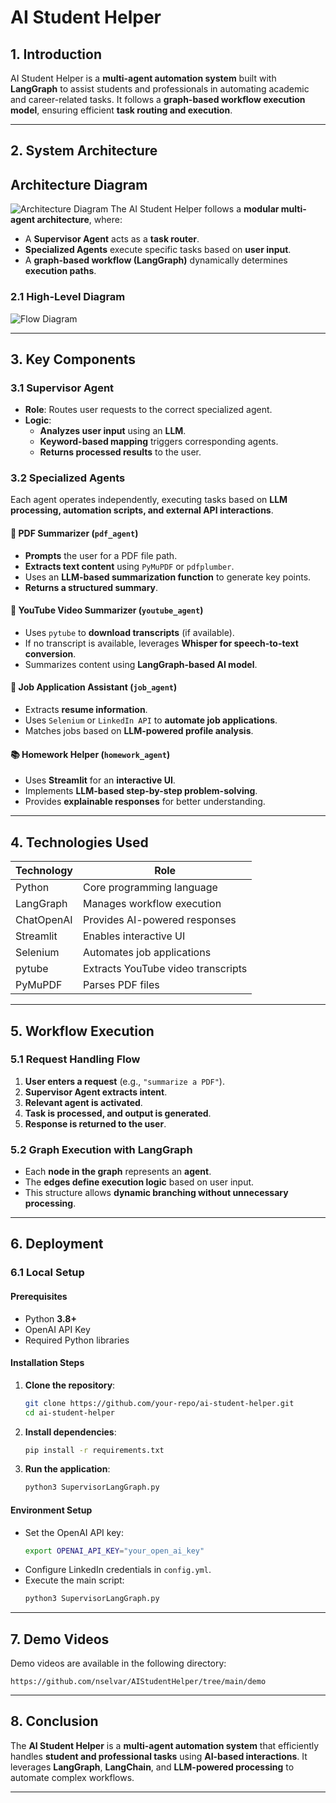 # AI Student Helper

## 1. Introduction
AI Student Helper is a **multi-agent automation system** built with **LangGraph**  to assist students and professionals in automating academic and career-related tasks. It follows a **graph-based workflow execution model**, ensuring efficient **task routing and execution**.

---

## 2. System Architecture
## Architecture Diagram
![Architecture Diagram](image.png)
The AI Student Helper follows a **modular multi-agent architecture**, where:
- A **Supervisor Agent** acts as a **task router**.
- **Specialized Agents** execute specific tasks based on **user input**.
- A **graph-based workflow (LangGraph)** dynamically determines **execution paths**.

### **2.1 High-Level Diagram**

![Flow Diagram](blockdiagram.png)

---

## **3. Key Components**

### **3.1 Supervisor Agent**
- **Role**: Routes user requests to the correct specialized agent.
- **Logic**:
  - **Analyzes user input** using an **LLM**.
  - **Keyword-based mapping** triggers corresponding agents.
  - **Returns processed results** to the user.

### **3.2 Specialized Agents**

Each agent operates independently, executing tasks based on **LLM processing, automation scripts, and external API interactions**.

#### **📄 PDF Summarizer (`pdf_agent`)**
- **Prompts** the user for a PDF file path.
- **Extracts text content** using `PyMuPDF` or `pdfplumber`.
- Uses an **LLM-based summarization function** to generate key points.
- **Returns a structured summary**.

#### **🎥 YouTube Video Summarizer (`youtube_agent`)**
- Uses `pytube` to **download transcripts** (if available).
- If no transcript is available, leverages **Whisper for speech-to-text conversion**.
- Summarizes content using **LangGraph-based AI model**.

#### **💼 Job Application Assistant (`job_agent`)**
- Extracts **resume information**.
- Uses `Selenium` or `LinkedIn API` to **automate job applications**.
- Matches jobs based on **LLM-powered profile analysis**.

#### **📚 Homework Helper (`homework_agent`)**
- Uses **Streamlit** for an **interactive UI**.
- Implements **LLM-based step-by-step problem-solving**.
- Provides **explainable responses** for better understanding.

---

## **4. Technologies Used**

| **Technology** | **Role** |
|--------------|----------|
| Python | Core programming language |
| LangGraph | Manages workflow execution |
| ChatOpenAI | Provides AI-powered responses |
| Streamlit | Enables interactive UI |
| Selenium | Automates job applications |
| pytube | Extracts YouTube video transcripts |
| PyMuPDF | Parses PDF files |

---

## **5. Workflow Execution**

### **5.1 Request Handling Flow**
1. **User enters a request** (e.g., `"summarize a PDF"`).
2. **Supervisor Agent extracts intent**.
3. **Relevant agent is activated**.
4. **Task is processed, and output is generated**.
5. **Response is returned to the user**.

### **5.2 Graph Execution with LangGraph**
- Each **node in the graph** represents an **agent**.
- The **edges define execution logic** based on user input.
- This structure allows **dynamic branching without unnecessary processing**.

---

## **6. Deployment**

### **6.1 Local Setup**

#### **Prerequisites**
- Python **3.8+**
- OpenAI API Key
- Required Python libraries

#### **Installation Steps**
1. **Clone the repository**:
   ```sh
   git clone https://github.com/your-repo/ai-student-helper.git
   cd ai-student-helper
   ```

2. **Install dependencies**:
   ```sh
   pip install -r requirements.txt
   ```

3. **Run the application**:
   ```sh
   python3 SupervisorLangGraph.py
   ```

#### **Environment Setup**
- Set the OpenAI API key:
  ```sh
  export OPENAI_API_KEY="your_open_ai_key"
  ```
- Configure LinkedIn credentials in `config.yml`.
- Execute the main script:
  ```sh
  python3 SupervisorLangGraph.py
  ```

---

## **7. Demo Videos**
Demo videos are available in the following directory:
```
https://github.com/nselvar/AIStudentHelper/tree/main/demo
```

---

## **8. Conclusion**
The **AI Student Helper** is a **multi-agent automation system** that efficiently handles **student and professional tasks** using **AI-based interactions**. It leverages **LangGraph**, **LangChain**, and **LLM-powered processing** to automate complex workflows.

---
